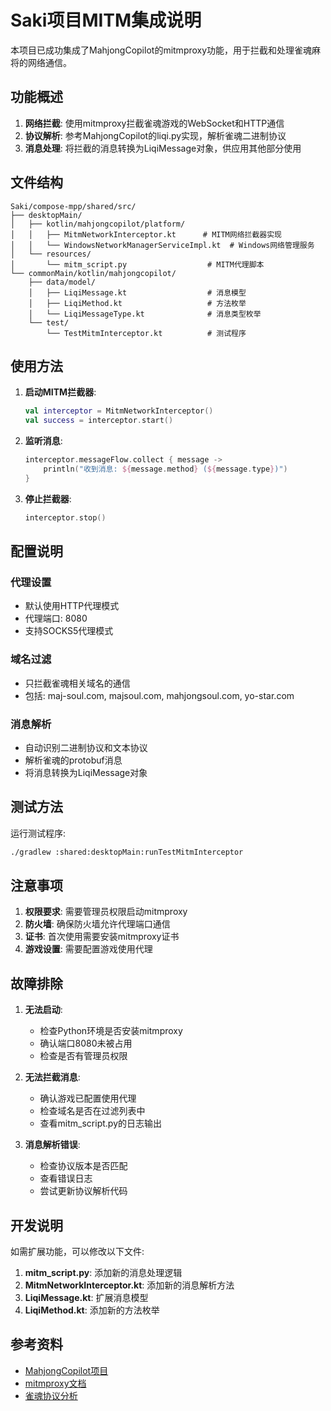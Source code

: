 # Saki项目MITM集成说明

本项目已成功集成了MahjongCopilot的mitmproxy功能，用于拦截和处理雀魂麻将的网络通信。

## 功能概述

1. **网络拦截**: 使用mitmproxy拦截雀魂游戏的WebSocket和HTTP通信
2. **协议解析**: 参考MahjongCopilot的liqi.py实现，解析雀魂二进制协议
3. **消息处理**: 将拦截的消息转换为LiqiMessage对象，供应用其他部分使用

## 文件结构

```
Saki/compose-mpp/shared/src/
├── desktopMain/
│   ├── kotlin/mahjongcopilot/platform/
│   │   ├── MitmNetworkInterceptor.kt      # MITM网络拦截器实现
│   │   └── WindowsNetworkManagerServiceImpl.kt  # Windows网络管理服务
│   └── resources/
│       └── mitm_script.py                  # MITM代理脚本
└── commonMain/kotlin/mahjongcopilot/
    ├── data/model/
    │   ├── LiqiMessage.kt                  # 消息模型
    │   ├── LiqiMethod.kt                   # 方法枚举
    │   └── LiqiMessageType.kt              # 消息类型枚举
    └── test/
        └── TestMitmInterceptor.kt          # 测试程序
```

## 使用方法

1. **启动MITM拦截器**:
   ```kotlin
   val interceptor = MitmNetworkInterceptor()
   val success = interceptor.start()
   ```

2. **监听消息**:
   ```kotlin
   interceptor.messageFlow.collect { message ->
       println("收到消息: ${message.method} (${message.type})")
   }
   ```

3. **停止拦截器**:
   ```kotlin
   interceptor.stop()
   ```

## 配置说明

### 代理设置
- 默认使用HTTP代理模式
- 代理端口: 8080
- 支持SOCKS5代理模式

### 域名过滤
- 只拦截雀魂相关域名的通信
- 包括: maj-soul.com, majsoul.com, mahjongsoul.com, yo-star.com

### 消息解析
- 自动识别二进制协议和文本协议
- 解析雀魂的protobuf消息
- 将消息转换为LiqiMessage对象

## 测试方法

运行测试程序:
```bash
./gradlew :shared:desktopMain:runTestMitmInterceptor
```

## 注意事项

1. **权限要求**: 需要管理员权限启动mitmproxy
2. **防火墙**: 确保防火墙允许代理端口通信
3. **证书**: 首次使用需要安装mitmproxy证书
4. **游戏设置**: 需要配置游戏使用代理

## 故障排除

1. **无法启动**:
   - 检查Python环境是否安装mitmproxy
   - 确认端口8080未被占用
   - 检查是否有管理员权限

2. **无法拦截消息**:
   - 确认游戏已配置使用代理
   - 检查域名是否在过滤列表中
   - 查看mitm_script.py的日志输出

3. **消息解析错误**:
   - 检查协议版本是否匹配
   - 查看错误日志
   - 尝试更新协议解析代码

## 开发说明

如需扩展功能，可以修改以下文件:

1. **mitm_script.py**: 添加新的消息处理逻辑
2. **MitmNetworkInterceptor.kt**: 添加新的消息解析方法
3. **LiqiMessage.kt**: 扩展消息模型
4. **LiqiMethod.kt**: 添加新的方法枚举

## 参考资料

- [MahjongCopilot项目](https://github.com/Avenshy/MahjongCopilot)
- [mitmproxy文档](https://docs.mitmproxy.org/)
- [雀魂协议分析](https://github.com/MajsoulAddon/majsoul_protocol)